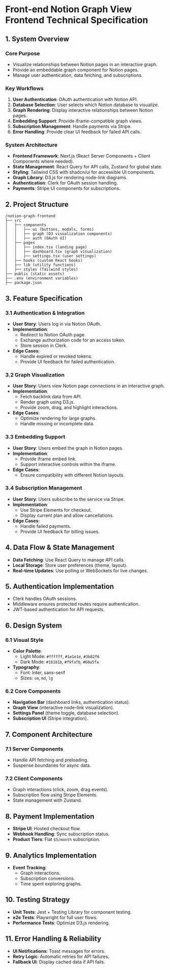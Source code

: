 # Front-end Notion Graph View Frontend Technical Specification

## 1. System Overview

### Core Purpose

- Visualize relationships between Notion pages in an interactive graph.
- Provide an embeddable graph component for Notion pages.
- Manage user authentication, data fetching, and subscriptions.

### Key Workflows

1. **User Authentication**: OAuth authentication with Notion API.
2. **Database Selection**: User selects which Notion database to visualize.
3. **Graph Rendering**: Display interactive relationships between Notion pages.
4. **Embedding Support**: Provide iframe-compatible graph views.
5. **Subscription Management**: Handle payments via Stripe.
6. **Error Handling**: Provide clear UI feedback for failed API calls.

### System Architecture

- **Frontend Framework**: Next.js (React Server Components + Client Components where needed).
- **State Management**: React Query for API calls, Zustand for global state.
- **Styling**: Tailwind CSS with shadcn/ui for accessible UI components.
- **Graph Library**: D3.js for rendering node-link diagrams.
- **Authentication**: Clerk for OAuth session handling.
- **Payments**: Stripe UI components for subscriptions.

## 2. Project Structure

```
/notion-graph-frontend
├── src
│   ├── components
│   │   ├── ui (buttons, modals, forms)
│   │   ├── graph (D3 visualization components)
│   │   ├── auth (OAuth UI)
│   ├── pages
│   │   ├── index.tsx (landing page)
│   │   ├── dashboard.tsx (graph visualization)
│   │   ├── settings.tsx (user settings)
│   ├── hooks (custom React hooks)
│   ├── lib (utility functions)
│   ├── styles (Tailwind styles)
├── public (static assets)
├── .env (environment variables)
├── package.json

```

## 3. Feature Specification

### 3.1 Authentication & Integration

- **User Story**: Users log in via Notion OAuth.
- **Implementation**:
  - Redirect to Notion OAuth page.
  - Exchange authorization code for an access token.
  - Store session in Clerk.
- **Edge Cases**:
  - Handle expired or revoked tokens.
  - Provide UI feedback for failed authentication.

### 3.2 Graph Visualization

- **User Story**: Users view Notion page connections in an interactive graph.
- **Implementation**:
  - Fetch backlink data from API.
  - Render graph using D3.js.
  - Provide zoom, drag, and highlight interactions.
- **Edge Cases**:
  - Optimize rendering for large graphs.
  - Handle missing or incomplete data.

### 3.3 Embedding Support

- **User Story**: Users embed the graph in Notion pages.
- **Implementation**:
  - Provide iframe embed link.
  - Support interactive controls within the iframe.
- **Edge Cases**:
  - Ensure compatibility with different Notion layouts.

### 3.4 Subscription Management

- **User Story**: Users subscribe to the service via Stripe.
- **Implementation**:
  - Use Stripe Elements for checkout.
  - Display current plan and allow cancellations.
- **Edge Cases**:
  - Handle failed payments.
  - Provide UI feedback for billing issues.

## 4. Data Flow & State Management

- **Data Fetching**: Use React Query to manage API calls.
- **Local Storage**: Store user preferences (theme, layout).
- **Real-time Updates**: Use polling or WebSockets for live changes.

## 5. Authentication Implementation

- Clerk handles OAuth sessions.
- Middleware ensures protected routes require authentication.
- JWT-based authentication for API requests.

## 6. Design System

### 6.1 Visual Style

- **Color Palette**:
  - Light Mode: `#ffffff`, `#1e1e1e`, `#3b82f6`
  - Dark Mode: `#18181b`, `#f9fafb`, `#60a5fa`
- **Typography**:
  - Font: Inter, sans-serif
  - Sizes: `sm`, `md`, `lg`

### 6.2 Core Components

- **Navigation Bar** (dashboard links, authentication status).
- **Graph View** (interactive node-link visualization).
- **Settings Panel** (theme toggle, database selection).
- **Subscription UI** (Stripe integration).

## 7. Component Architecture

### 7.1 Server Components

- Handle API fetching and preloading.
- Suspense boundaries for async data.

### 7.2 Client Components

- Graph interactions (click, zoom, drag events).
- Subscription flow using Stripe Elements.
- State management with Zustand.

## 8. Payment Implementation

- **Stripe UI**: Hosted checkout flow.
- **Webhook Handling**: Sync subscription status.
- **Product Tiers**: Flat `$5/month` subscription.

## 9. Analytics Implementation

- **Event Tracking**:
  - Graph interactions.
  - Subscription conversions.
  - Time spent exploring graphs.

## 10. Testing Strategy

- **Unit Tests**: Jest + Testing Library for component testing.
- **e2e Tests**: Playwright for full user flows.
- **Performance Tests**: Optimize D3.js rendering.

## 11. Error Handling & Reliability

- **UI Notifications**: Toast messages for errors.
- **Retry Logic**: Automatic retries for API failures.
- **Fallback UI**: Display cached data if API fails.
